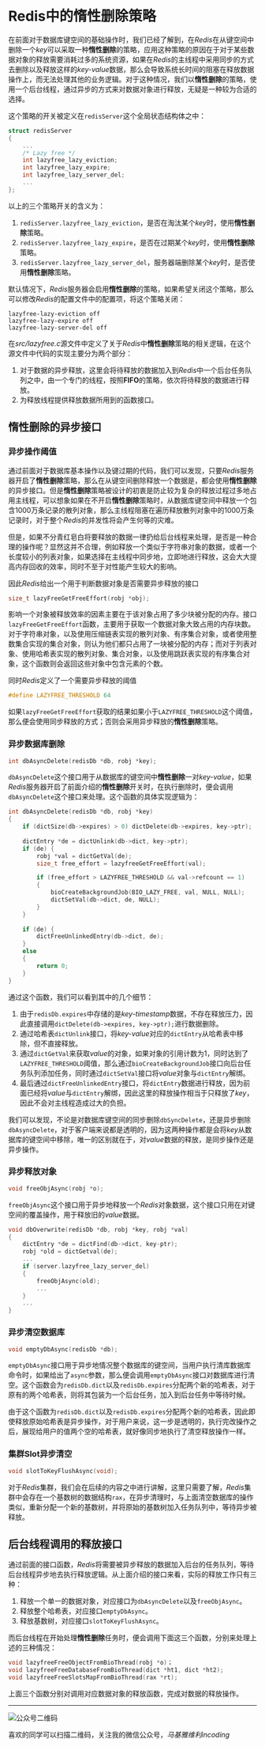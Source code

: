 # Redis中的惰性删除策略

在前面对于数据库键空间的基础操作时，我们已经了解到，在*Redis*在从键空间中删除一个*key*可以采取一种**惰性删除**的策略，应用这种策略的原因在于对于某些数据对象的释放需要消耗过多的系统资源，如果在*Redis*的主线程中采用同步的方式去删除以及释放这样的*key-value*数据，那么会导致系统长时间的阻塞在释放数据操作上，而无法处理其他的业务逻辑。对于这种情况，我们以**惰性删除**的策略，使用一个后台线程，通过异步的方式来对数据对象进行释放，无疑是一种较为合适的选择。

这个策略的开关被定义在`redisServer`这个全局状态结构体之中：
```c
struct redisServer
{
    ...
    /* Lazy free */
    int lazyfree_lazy_eviction;
    int lazyfree_lazy_expire;
    int lazyfree_lazy_server_del;
    ...
};
```
以上的三个策略开关的含义为：
1. `redisServer.lazyfree_lazy_eviction`，是否在淘汰某个*key*时，使用**惰性删除**策略。
2. `redisServer.lazyfree_lazy_expire`，是否在过期某个*key*时，使用**惰性删除**策略。
3. `redisServer.lazyfree_lazy_server_del`，服务器端删除某个*key*时，是否使用**惰性删除**策略。

默认情况下，*Redis*服务器会启用**惰性删除**的策略，如果希望关闭这个策略，那么可以修改*Redis*的配置文件中的配置项，将这个策略关闭：

    lazyfree-lazy-eviction off
    lazyfree-lazy-expire off
    lazyfree-lazy-server-del off

在*src/lazyfree.c*源文件中定义了关于*Redis*中**惰性删除**策略的相关逻辑，在这个源文件中代码的实现主要分为两个部分：
1. 对于数据的异步释放，这里会将待释放的数据加入到*Redis*中一个后台任务队列之中，由一个专门的线程，按照**FIFO**的策略，依次将待释放的数据进行释放。
1. 为释放线程提供释放数据所用到的函数接口。

## 惰性删除的异步接口

### 异步操作阈值
通过前面对于数据库基本操作以及键过期的代码，我们可以发现，只要*Redis*服务器开启了**惰性删除**策略，那么在从键空间删除释放一个数据是，都会使用**惰性删除**的异步接口。但是**惰性删除**策略被设计的初衷是防止较为复杂的释放过程过多地占用主线程，可以想象如果在不开启**惰性删除**策略时，从数据库键空间中释放一个包含1000万条记录的散列对象，那么主线程阻塞在遍历释放散列对象中的1000万条记录时，对于整个*Redis*的并发性将会产生何等的灾难。

但是，如果不分青红皂白将要释放的数据一律扔给后台线程来处理，是否是一种合理的操作呢？显然这并不合理，例如释放一个类似于字符串对象的数据，或者一个长度较小的列表对象，如果选择在主线程中同步地，立即地进行释放，这会大大提高内存回收的效率，同时不至于对性能产生较大的影响。

因此*Redis*给出一个用于判断数据对象是否需要异步释放的接口
```c
size_t lazyFreeGetFreeEffort(robj *obj);
```
影响一个对象被释放效率的因素主要在于该对象占用了多少块被分配的内存。接口`lazyFreeGetFreeEffort`函数，主要用于获取一个数据对象大致占用的内存块数。对于字符串对象，以及使用压缩链表实现的散列对象、有序集合对象，或者使用整数集合实现的集合对象，则认为他们都只占用了一块被分配的内存；而对于列表对象、使用哈希表实现的散列对象、集合对象，以及使用跳跃表实现的有序集合对象，这个函数则会返回这些对象中包含元素的个数。

同时*Redis*定义了一个需要异步释放的阈值
```c
#define LAZYFREE_THRESHOLD 64
```
如果`lazyFreeGetFreeEffort`获取的结果如果小于`LAZYFREE_THRESHOLD`这个阈值，那么便会使用同步释放的方式；否则会采用异步释放的**惰性删除**策略。

### 异步数据库删除
```c
int dbAsyncDelete(redisDb *db, robj *key);
```
`dbAsyncDelete`这个接口用于从数据库的键空间中**惰性删除**一对*key-value*，如果*Redis*服务器开启了前面介绍的**惰性删除**开关时，在执行删除时，便会调用`dbAsyncDelete`这个接口来处理。这个函数的具体实现逻辑为：
```c
int dbAsyncDelete(redisDb *db, robj *key)
{
    if (dictSize(db->expires) > 0) dictDelete(db->expires, key->ptr);
    
    dictEntry *de = dictUnlink(db->dict, key->ptr);
    if (de) {
        robj *val = dictGetVal(de);
        size_t free_effort = lazyfreeGetFreeEffort(val);

        if (free_effort > LAZYFREE_THRESHOLD && val->refcount == 1)
        {
            bioCreateBackgroundJob(BIO_LAZY_FREE, val, NULL, NULL);
            dictSetVal(db->dict, de, NULL);
        }
    }
    
    if (de) {
        dictFreeUnlinkedEntry(db->dict, de);
    }
    else
    {
        return 0;
    }
}
```
通过这个函数，我们可以看到其中的几个细节：
1. 由于`redisDb.expires`中存储的是*key-timestamp*数据，不存在释放压力，因此直接调用`dictDelete(db->expires, key->ptr);`进行数据删除。
2. 通过哈希表`dictUnlink`接口，将*key-value*对应的`dictEntry`从哈希表中移除，但不直接释放。
3. 通过`dictGetVal`来获取*value*的对象，如果对象的引用计数为1，同时达到了`LAZYFREE_THRESHOLD`阈值，那么通过`bioCreateBackgroundJob`接口向后台任务队列添加任务，同时通过`dictSetVal`接口将*value*对象与`dictEntry`解绑。
4. 最后通过`dictFreeUnlinkedEntry`接口，将`dictEntry`数据进行释放，因为前面已经将*value*与`dictEntry`解绑，因此这里的释放操作相当于只释放了*key*，因此不会对主线程造成过大的负担。

我们可以发现，不论是对数据库键空间的同步删除`dbSyncDelete`，还是异步删除`dbAsyncDelete`，对于客户端来说都是透明的，因为这两种操作都是会将*key*从数据库的键空间中移除，唯一的区别就在于，对*value*数据的释放，是同步操作还是异步操作。

### 异步释放对象
```c
void freeObjAsync(robj *o);
```
`freeObjAsync`这个接口用于异步地释放一个*Redis*对象数据，这个接口只用在对键空间的覆盖操作，用于释放旧的*value*数据。
```c
void dbOverwrite(redisDb *db, robj *key, robj *val)
{
    dictEntry *de = dictFind(db->dict, key-ptr);
    robj *old = dictGetval(de);
    ...
    if (server.lazyfree_lazy_server_del)
    {
        freeObjAsync(old);
        ...
    }
    ...   
}

```
### 异步清空数据库
```c
void emptyDbAsync(redisDb *db);
```
`emptyDbAsync`接口用于异步地情况整个数据库的键空间，当用户执行清库数据库命令时，如果给出了`async`参数，那么便会调用`emptyDbAsync`接口对数据库进行清空。这个函数会为`redisDb.dict`以及`redisDb.expires`分配两个新的哈希表，对于原有的两个哈希表，则将其包装为一个后台任务，加入到后台任务中等待时候。

由于这个函数为`redisDb.dict`以及`redisDb.expires`分配两个新的哈希表，因此即使释放原始哈希表是异步操作，对于用户来说，这一步是透明的，执行完改操作之后，展现给用户的值两个空的哈希表，就好像同步地执行了清空释放操作一样。

### 集群Slot异步清空
```c
void slotToKeyFlushAsync(void);
```
对于*Redis*集群，我们会在后续的内容之中进行讲解，这里只需要了解，*Redis*集群中会存在一个基数树的数据结构`rax`，在异步清理时，与上面清空数据库的操作类似，重新分配一个新的基数树，并将原始的基数树加入任务队列中，等待异步被释放。

## 后台线程调用的释放接口
通过前面的接口函数，*Redis*将需要被异步释放的数据加入后台的任务队列，等待后台线程异步地去执行释放逻辑。从上面介绍的接口来看，实际的释放工作只有三种：
1. 释放一个单一的数据对象，对应接口为`dbAsyncDelete`以及`freeObjAsync`。
2. 释放整个哈希表，对应接口`emptyDbAsync`。
3. 释放基数树，对应接口`slotToKeyFlushAsync`。

而后台线程在开始处理**惰性删除**任务时，便会调用下面这三个函数，分别来处理上述的三种情况：
```c
void lazyfreeFreeObjectFromBioThread(robj *o)；
void lazyfreeFreeDatabaseFromBioThread(dict *ht1, dict *ht2);
void lazyfreeFreeSlotsMapFromBioThread(rax *rt);
```
上面三个函数分别对调用对应数据对象的释放函数，完成对数据的释放操作。

***
![公众号二维码](https://machiavelli-1301806039.cos.ap-beijing.myqcloud.com/qrcode_for_gh_836beef2355a_344.jpg)

喜欢的同学可以扫描二维码，关注我的微信公众号，*马基雅维利incoding*